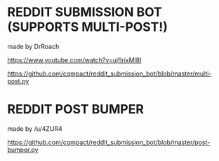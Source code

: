# REDDIT SUBMISSION BOT (SUPPORTS MULTI-POST!)
made by DrRoach

https://www.youtube.com/watch?v=ujflrixMl8I

https://github.com/cqmpact/reddit_submission_bot/blob/master/multi-post.py


# REDDIT POST BUMPER
made by /u/4ZUR4

https://github.com/cqmpact/reddit_submission_bot/blob/master/post-bumper.py
